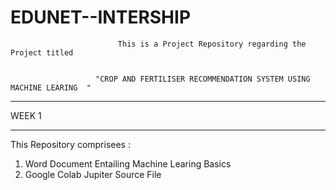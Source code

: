 # EDUNET--INTERSHIP
                            This is a Project Repository regarding the Project titled


                       "CROP AND FERTILISER RECOMMENDATION SYSTEM USING MACHINE LEARING  "
______________________________________________________________________________________________________________

WEEK 1 
________
 This Repository comprisees :
   1. Word Document Entailing Machine Learing Basics
   2. Google Colab Jupiter Source File 
